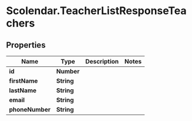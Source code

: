 # Scolendar.TeacherListResponseTeachers

## Properties
Name | Type | Description | Notes
------------ | ------------- | ------------- | -------------
**id** | **Number** |  | 
**firstName** | **String** |  | 
**lastName** | **String** |  | 
**email** | **String** |  | 
**phoneNumber** | **String** |  | 


